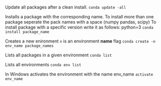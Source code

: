 Update all packages after a clean install.
`conda update -all`

Installs a package with the corresponding name.
To install more than one package seperate the pack names with a space (numpy pandas, scipy)
To install package with a specific version write it as follows: python=3
`conda install package_name`

Creates a new enironment
`n` is an environment **name** flag
`conda create -n env_name package_names`

Lists all packages in a given environment
`conda list`

Lists all environments
`conda env list`

In Windows activates the environment with the name env_name
`activate env_name`
